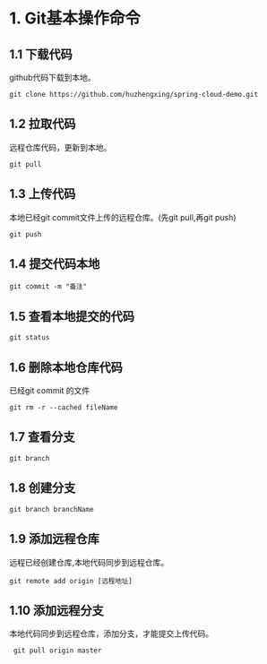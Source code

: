 #  1.  Git基本操作命令

## 1.1 下载代码
github代码下载到本地。

	git clone https://github.com/huzhengxing/spring-cloud-demo.git

## 1.2 拉取代码
远程仓库代码，更新到本地。

	git pull


## 1.3 上传代码
本地已经git commit文件上传的远程仓库。(先git pull,再git push)

	git push



## 1.4 提交代码本地

	git commit -m "备注"


## 1.5 查看本地提交的代码
	git status


## 1.6 删除本地仓库代码
已经git commit 的文件

	git rm -r --cached fileName


## 1.7  查看分支 

	git branch

## 1.8  创建分支

	git branch branchName




## 1.9  添加远程仓库
远程已经创建仓库,本地代码同步到远程仓库。

	git remote add origin [远程地址]


## 1.10  添加远程分支
本地代码同步到远程仓库，添加分支，才能提交上传代码。

	 git pull origin master